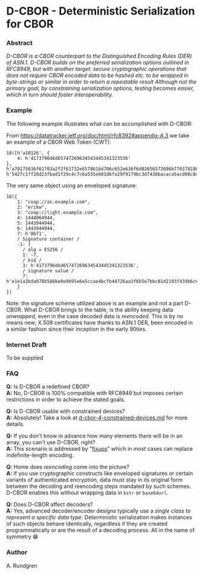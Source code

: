 # D-CBOR - Deterministic Serialization for CBOR

### Abstract
_D-CBOR is a CBOR counterpart to the Distinguished Encoding Rules (DER) 
of ASN.1. D-CBOR builds on the preferred serialization options outlined 
in RFC8949, but with another target: secure cryptographic operations that
does not require CBOR encoded data to be hashed etc. to be wrapped in 
byte-strings or similar in order to return a repeatable result
Although not the primary goal, by constraining serialization options,
testing becomes easier, which in turn should foster interoperability._

### Example
The following example illustrates what can be accomplished with D-CBOR:

From https://datatracker.ietf.org/doc/html/rfc8392#appendix-A.3 we take an example of a CBOR Web Token (CWT):
```cbor
18([h'a10126', {
    4: h'4173796d6d65747269634543445341323536'
}, h'a70175636f61703a2f2f61732e6578616d706c652e636f6d02656572696b77037818636f61703a2f2f6c696768742e6578616d706c652e636f6d041a5612aeb0051a5610d9f0061a5610d9f007420b71', h'5427c1ff28d23fbad1f29c4c7c6a555e601d6fa29f9179bc3d7438bacaca5acd08c8d4d4f96131680c429a01f85951ecee743a52b9b63632c57209120e1c9e30'])
```

The very same object using an enveloped signature:
```cbor
18({
    1: "coap://as.example.com",
    2: "erikw",
    3: "coap://light.example.com",
    4: 1444064944,
    5: 1443944944,
    6: 1443944944,
    7: h'0b71',
    / Signature container /
    -1: {
      / alg = ES256 /
      1: -7,
      / kid /
      3: h'4173796d6d65747269634543445341323536',
      / signature value /
      7: h'e1e1a3bda070b586be0e9b95e6e5ccae4bcfb44726aa3f6b5e7bbc81d2193f439b6c6b84962c27eb4796e17dd6ecd028026a8e351bed3f9be95c96447e3fd262'
    }
})
```
Note: the signature scheme utilized above is an example and not a part D-CBOR.
What D-CBOR brings to the table, is the ability keeping data _unwrapped_,
even in the case decoded data is _reencoded_.
This is by no means new; X.509 certificates have thanks to ASN.1 DER,
been encoded in a similar fashion since their inception in the early 90ties.

### Internet Draft
To be supplied

### FAQ
__Q:__ Is D-CBOR a redefined CBOR?<br>
__A:__ No, D-CBOR is 100% compatible with RFC8949 but
imposes certain restrictions in order to achieve the stated goals.

__Q:__ Is D-CBOR usable with constrained devices?<br>
__A:__ Absolutely! Take a look at 
[d-cbor-4-constrained-devices.md](d-cbor-4-constrained-devices.md)
for more details.

__Q:__ If you don't know in advance how many elements there will be in
an array, you can't use D-CBOR, right?<br>
__A:__ This scenario is addressed by
"[fixups](d-cbor-4-constrained-devices.md#handling-indefinite-length-data)"
which in _most_ cases can replace indefinite-length encoding.

__Q:__ Home does _reencoding_ come into the picture?<br>
__A:__ If you use cryptographic constructs like enveloped signatures
or certain variants of authenticated encryption, data must stay
in its original form between the decoding and reencoding
steps mandated by such schemes.
D-CBOR enables this without wrapping data in `bstr` or `base64url`.

__Q:__ Does D-CBOR affect decoders?<br>
__A:__ Yes, advanced decoder/encoder designs typically use a _single
class to represent a specific data type_.  Deterministic serialization makes
instances of such objects behave identically,
regardless if they are created programmatically or are the
result of a decoding process.
All in the name of symmetry 😁

### Author
A. Rundgren
